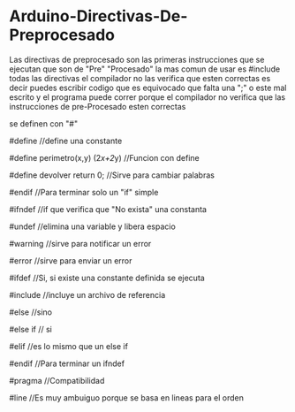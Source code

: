 # Arduino-Directivas-De-Preprocesado

Las directivas de preprocesado son las primeras instrucciones que se ejecutan que son de "Pre" "Procesado" la mas comun de usar es #include todas las directivas el compilador no las verifica que esten correctas es decir puedes escribir codigo que es equivocado que falta una ";" o este mal escrito y el programa puede correr porque el compilador no verifica que las instrucciones de pre-Procesado esten correctas

se definen con "#" 

#define //define una constante 

#define perimetro(x,y) (2*x+2*y) //Funcion con define


#define devolver return 0; //Sirve para cambiar palabras

#endif //Para terminar solo un "if" simple

#ifndef //if que verifica que "No exista" una constanta

#undef //elimina una variable y libera espacio

#warning //sirve para notificar un error

#error //sirve para enviar un error

#ifdef //Si, si existe una constante definida se ejecuta

#include //incluye un archivo de referencia 

#else //sino

#else if // si

#elif //es lo mismo que un else if 

#endif //Para terminar un ifndef

#pragma //Compatibilidad

#line //Es muy ambuiguo porque se basa en lineas para el orden
